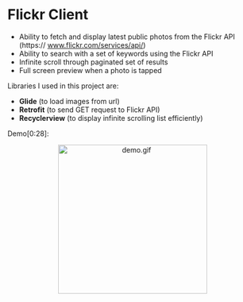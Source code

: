 # Flickr Client

* Ability to fetch and display latest public photos from the Flickr API (https://
www.flickr.com/services/api/)
* Ability to search with a set of keywords using the Flickr API
* Infinite scroll through paginated set of results
* Full screen preview when a photo is tapped

Libraries I used in this project are:

* **Glide** (to load images from url)
* **Retrofit** (to send GET request to Flickr API)
* **Recyclerview** (to display infinite scrolling list efficiently)


Demo[0:28]: 
<p align="center">
    <img src="demo.gif" alt="demo.gif" width="300"/>
</p>
